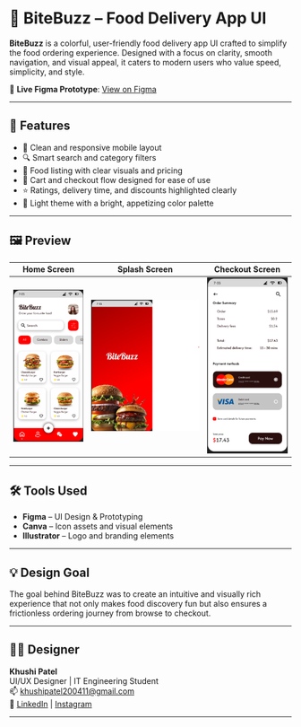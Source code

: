 # 🍔 BiteBuzz – Food Delivery App UI

**BiteBuzz** is a colorful, user-friendly food delivery app UI crafted to simplify the food ordering experience. Designed with a focus on clarity, smooth navigation, and visual appeal, it caters to modern users who value speed, simplicity, and style.

🔗 **Live Figma Prototype**: [View on Figma](https://www.figma.com/proto/Beppm6EBtV3vroDNZXUrdP/Untitled?node-id=0-1&t=yHsMFUIXSgW9y5ik-1)

---

## 🚀 Features

- 📱 Clean and responsive mobile layout
- 🔍 Smart search and category filters
- 🍕 Food listing with clear visuals and pricing
- 🛒 Cart and checkout flow designed for ease of use
- ⭐ Ratings, delivery time, and discounts highlighted clearly
- 🎨 Light theme with a bright, appetizing color palette

---

## 🖼️ Preview

| Home Screen | Splash Screen | Checkout Screen |
|-------------|-------------|------------------|
| ![Home](Screenshots/home.png) | ![Menu](Screenshots/splash.png) | ![Checkout](Screenshots/checkout.png) |

---

## 🛠️ Tools Used

- **Figma** – UI Design & Prototyping  
- **Canva** – Icon assets and visual elements  
- **Illustrator** – Logo and branding elements  

---

## 💡 Design Goal

The goal behind BiteBuzz was to create an intuitive and visually rich experience that not only makes food discovery fun but also ensures a frictionless ordering journey from browse to checkout.

---

## 👩‍💻 Designer

**Khushi Patel**  
UI/UX Designer | IT Engineering Student  
📫 khushipatel200411@gmail.com  
🔗 [LinkedIn](https://www.linkedin.com/in/khushi-patel-279567338) | [Instagram](https://instagram.com/justtkhushii_._)

---

